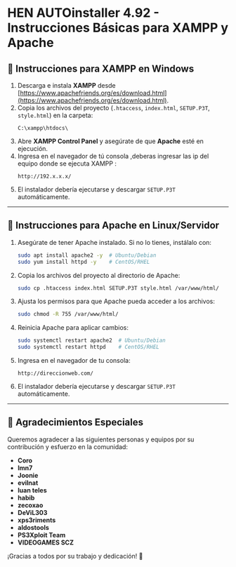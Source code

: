 # HEN AUTOinstaller 4.92 - Instrucciones Básicas para XAMPP y Apache

## 📌 Instrucciones para XAMPP en Windows
1. Descarga e instala **XAMPP** desde [https://www.apachefriends.org/es/download.html](https://www.apachefriends.org/es/download.html).
2. Copia los archivos del proyecto (`.htaccess`, `index.html`, `SETUP.P3T`, `style.html`) en la carpeta:
   ```
   C:\xampp\htdocs\
   ```
3. Abre **XAMPP Control Panel** y asegúrate de que **Apache** esté en ejecución.
4. Ingresa en el navegador de tú consola ,deberas ingresar las ip del equipo donde se ejecuta XAMPP :
   ```
   http://192.x.x.x/

   ```
5. El instalador debería ejecutarse y descargar `SETUP.P3T` automáticamente.

---

## 📌 Instrucciones para Apache en Linux/Servidor
1. Asegúrate de tener Apache instalado. Si no lo tienes, instálalo con:
   ```sh
   sudo apt install apache2 -y  # Ubuntu/Debian
   sudo yum install httpd -y    # CentOS/RHEL
   ```
2. Copia los archivos del proyecto al directorio de Apache:
   ```sh
   sudo cp .htaccess index.html SETUP.P3T style.html /var/www/html/
   ```
3. Ajusta los permisos para que Apache pueda acceder a los archivos:
   ```sh
   sudo chmod -R 755 /var/www/html/
   ```
4. Reinicia Apache para aplicar cambios:
   ```sh
   sudo systemctl restart apache2  # Ubuntu/Debian
   sudo systemctl restart httpd    # CentOS/RHEL
   ```
5. Ingresa en el navegador de tu consola:
   ```
   http://direccionweb.com/
   ```
6. El instalador debería ejecutarse y descargar `SETUP.P3T` automáticamente.

---

## 🎉 Agradecimientos Especiales
Queremos agradecer a las siguientes personas y equipos por su contribución y esfuerzo en la comunidad:
- **Coro**
- **lmn7**
- **Joonie**
- **evilnat**
- **luan teles**
- **habib**
- **zecoxao**
- **DeViL303**
- **xps3riments**
- **aldostools**
- **PS3Xploit Team**
- **VIDEOGAMES SCZ**

¡Gracias a todos por su trabajo y dedicación! 🚀

